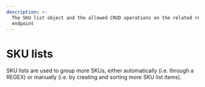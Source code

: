 ```yaml
---
description: >-
  The SKU list object and the allowed CRUD operations on the related resource
  endpoint
---
```


# SKU lists

SKU lists are used to group more SKUs, either automatically (i.e. through a REGEX) or manually (i.e. by creating and sorting more SKU list items).
